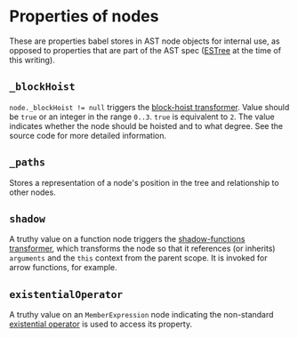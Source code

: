 # Properties of nodes
These are properties babel stores in AST node objects for internal use, as opposed to properties that are part of the AST spec ([ESTree](https://github.com/estree/estree) at the time of this writing).

## `_blockHoist`
`node._blockHoist != null` triggers the [block-hoist transformer](/src/babel/transformation/transformers/internal/block-hoist.js). Value should be `true` or an integer in the range `0..3`. `true` is equivalent to `2`. The value indicates whether the node should be hoisted and to what degree. See the source code for more detailed information.

## `_paths`
Stores a representation of a node's position in the tree and relationship to other nodes.

## `shadow`
A truthy value on a function node triggers the [shadow-functions transformer](/src/babel/transformation/transformers/internal/shadow-functions.js), which transforms the node so that it references (or inherits) `arguments` and the `this` context from the parent scope. It is invoked for arrow functions, for example.

## `existentialOperator`
A truthy value on an `MemberExpression` node indicating the non-standard [existential operator](https://esdiscuss.org/topic/existential-operator-null-propagation-operator) is used to access its property.
